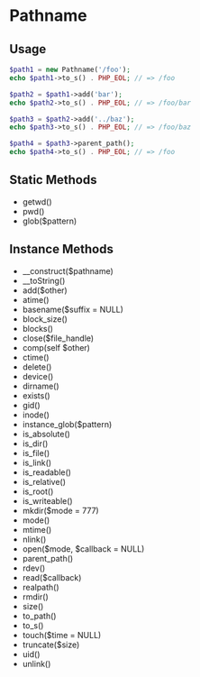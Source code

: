 # Pathname

## Usage

```php
$path1 = new Pathname('/foo');
echo $path1->to_s() . PHP_EOL; // => /foo

$path2 = $path1->add('bar');
echo $path2->to_s() . PHP_EOL; // => /foo/bar

$path3 = $path2->add('../baz');
echo $path3->to_s() . PHP_EOL; // => /foo/baz

$path4 = $path3->parent_path();
echo $path4->to_s() . PHP_EOL; // => /foo
```

## Static Methods

- getwd()
- pwd()
- glob($pattern)

## Instance Methods

- __construct($pathname)
- __toString()
- add($other)
- atime()
- basename($suffix = NULL)
- block_size()
- blocks()
- close($file_handle)
- comp(self $other)
- ctime()
- delete()
- device()
- dirname()
- exists()
- gid()
- inode()
- instance_glob($pattern)
- is_absolute()
- is_dir()
- is_file()
- is_link()
- is_readable()
- is_relative()
- is_root()
- is_writeable()
- mkdir($mode = 777)
- mode()
- mtime()
- nlink()
- open($mode, $callback = NULL)
- parent_path()
- rdev()
- read($callback)
- realpath()
- rmdir()
- size()
- to_path()
- to_s()
- touch($time = NULL)
- truncate($size)
- uid()
- unlink()
